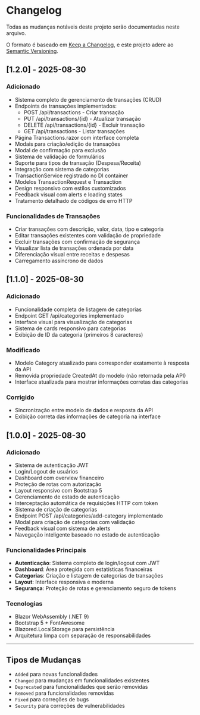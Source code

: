 # Changelog

Todas as mudanças notáveis deste projeto serão documentadas neste arquivo.

O formato é baseado em [Keep a Changelog](https://keepachangelog.com/en/1.0.0/),
e este projeto adere ao [Semantic Versioning](https://semver.org/spec/v2.0.0.html).

## [1.2.0] - 2025-08-30

### Adicionado
- Sistema completo de gerenciamento de transações (CRUD)
- Endpoints de transações implementados:
  - POST /api/transactions - Criar transação
  - PUT /api/transactions/{id} - Atualizar transação
  - DELETE /api/transactions/{id} - Excluir transação
  - GET /api/transactions - Listar transações
- Página Transactions.razor com interface completa
- Modais para criação/edição de transações
- Modal de confirmação para exclusão
- Sistema de validação de formulários
- Suporte para tipos de transação (Despesa/Receita)
- Integração com sistema de categorias
- TransactionService registrado no DI container
- Modelos TransactionRequest e Transaction
- Design responsivo com estilos customizados
- Feedback visual com alerts e loading states
- Tratamento detalhado de códigos de erro HTTP

### Funcionalidades de Transações
- Criar transações com descrição, valor, data, tipo e categoria
- Editar transações existentes com validação de propriedade
- Excluir transações com confirmação de segurança
- Visualizar lista de transações ordenada por data
- Diferenciação visual entre receitas e despesas
- Carregamento assíncrono de dados

## [1.1.0] - 2025-08-30

### Adicionado
- Funcionalidade completa de listagem de categorias
- Endpoint GET /api/categories implementado
- Interface visual para visualização de categorias
- Sistema de cards responsivo para categorias
- Exibição de ID da categoria (primeiros 8 caracteres)

### Modificado
- Modelo Category atualizado para corresponder exatamente à resposta da API
- Removida propriedade CreatedAt do modelo (não retornada pela API)
- Interface atualizada para mostrar informações corretas das categorias

### Corrigido
- Sincronização entre modelo de dados e resposta da API
- Exibição correta das informações de categoria na interface

## [1.0.0] - 2025-08-30

### Adicionado
- Sistema de autenticação JWT
- Login/Logout de usuários
- Dashboard com overview financeiro
- Proteção de rotas com autorização
- Layout responsivo com Bootstrap 5
- Gerenciamento de estado de autenticação
- Interceptação automática de requisições HTTP com token
- Sistema de criação de categorias
- Endpoint POST /api/categories/add-category implementado
- Modal para criação de categorias com validação
- Feedback visual com sistema de alerts
- Navegação inteligente baseado no estado de autenticação

### Funcionalidades Principais
- **Autenticação**: Sistema completo de login/logout com JWT
- **Dashboard**: Área protegida com estatísticas financeiras
- **Categorias**: Criação e listagem de categorias de transações
- **Layout**: Interface responsiva e moderna
- **Segurança**: Proteção de rotas e gerenciamento seguro de tokens

### Tecnologias
- Blazor WebAssembly (.NET 9)
- Bootstrap 5 + FontAwesome
- Blazored.LocalStorage para persistência
- Arquitetura limpa com separação de responsabilidades

---

## Tipos de Mudanças
- `Added` para novas funcionalidades
- `Changed` para mudanças em funcionalidades existentes
- `Deprecated` para funcionalidades que serão removidas
- `Removed` para funcionalidades removidas
- `Fixed` para correções de bugs
- `Security` para correções de vulnerabilidades
